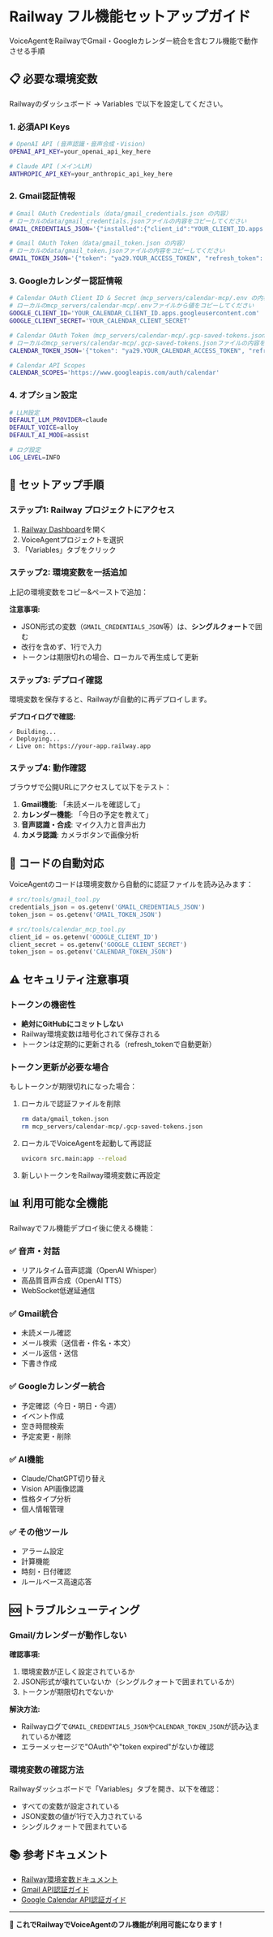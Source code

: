 # Railway フル機能セットアップガイド

VoiceAgentをRailwayでGmail・Googleカレンダー統合を含むフル機能で動作させる手順

## 📋 必要な環境変数

Railwayのダッシュボード → Variables で以下を設定してください。

### 1. 必須API Keys

```bash
# OpenAI API (音声認識・音声合成・Vision)
OPENAI_API_KEY=your_openai_api_key_here

# Claude API (メインLLM)
ANTHROPIC_API_KEY=your_anthropic_api_key_here
```

### 2. Gmail認証情報

```bash
# Gmail OAuth Credentials（data/gmail_credentials.json の内容）
# ローカルのdata/gmail_credentials.jsonファイルの内容をコピーしてください
GMAIL_CREDENTIALS_JSON='{"installed":{"client_id":"YOUR_CLIENT_ID.apps.googleusercontent.com","project_id":"YOUR_PROJECT_ID","auth_uri":"https://accounts.google.com/o/oauth2/auth","token_uri":"https://oauth2.googleapis.com/token","auth_provider_x509_cert_url":"https://www.googleapis.com/oauth2/v1/certs","client_secret":"YOUR_CLIENT_SECRET","redirect_uris":["http://localhost"]}}'

# Gmail OAuth Token（data/gmail_token.json の内容）
# ローカルのdata/gmail_token.jsonファイルの内容をコピーしてください
GMAIL_TOKEN_JSON='{"token": "ya29.YOUR_ACCESS_TOKEN", "refresh_token": "1//YOUR_REFRESH_TOKEN", "token_uri": "https://oauth2.googleapis.com/token", "client_id": "YOUR_CLIENT_ID.apps.googleusercontent.com", "client_secret": "YOUR_CLIENT_SECRET", "scopes": ["https://www.googleapis.com/auth/gmail.readonly", "https://www.googleapis.com/auth/gmail.send", "https://www.googleapis.com/auth/gmail.compose"], "universe_domain": "googleapis.com", "account": "", "expiry": "2025-10-07T05:55:20.212625Z"}'
```

### 3. Googleカレンダー認証情報

```bash
# Calendar OAuth Client ID & Secret（mcp_servers/calendar-mcp/.env の内容）
# ローカルのmcp_servers/calendar-mcp/.envファイルから値をコピーしてください
GOOGLE_CLIENT_ID='YOUR_CALENDAR_CLIENT_ID.apps.googleusercontent.com'
GOOGLE_CLIENT_SECRET='YOUR_CALENDAR_CLIENT_SECRET'

# Calendar OAuth Token（mcp_servers/calendar-mcp/.gcp-saved-tokens.json の内容）
# ローカルのmcp_servers/calendar-mcp/.gcp-saved-tokens.jsonファイルの内容をコピーしてください
CALENDAR_TOKEN_JSON='{"token": "ya29.YOUR_CALENDAR_ACCESS_TOKEN", "refresh_token": "1//YOUR_CALENDAR_REFRESH_TOKEN", "token_uri": "https://oauth2.googleapis.com/token", "client_id": "YOUR_CALENDAR_CLIENT_ID.apps.googleusercontent.com", "client_secret": "YOUR_CALENDAR_CLIENT_SECRET", "scopes": ["https://www.googleapis.com/auth/calendar"], "universe_domain": "googleapis.com", "account": "", "expiry": "2025-10-03T13:15:28Z"}'

# Calendar API Scopes
CALENDAR_SCOPES='https://www.googleapis.com/auth/calendar'
```

### 4. オプション設定

```bash
# LLM設定
DEFAULT_LLM_PROVIDER=claude
DEFAULT_VOICE=alloy
DEFAULT_AI_MODE=assist

# ログ設定
LOG_LEVEL=INFO
```

## 🚀 セットアップ手順

### ステップ1: Railway プロジェクトにアクセス

1. [Railway Dashboard](https://railway.app/dashboard)を開く
2. VoiceAgentプロジェクトを選択
3. 「Variables」タブをクリック

### ステップ2: 環境変数を一括追加

上記の環境変数をコピー&ペーストで追加：

**注意事項:**
- JSON形式の変数（`GMAIL_CREDENTIALS_JSON`等）は、**シングルクォート**で囲む
- 改行を含めず、1行で入力
- トークンは期限切れの場合、ローカルで再生成して更新

### ステップ3: デプロイ確認

環境変数を保存すると、Railwayが自動的に再デプロイします。

**デプロイログで確認:**
```
✓ Building...
✓ Deploying...
✓ Live on: https://your-app.railway.app
```

### ステップ4: 動作確認

ブラウザで公開URLにアクセスして以下をテスト：

1. **Gmail機能**: 「未読メールを確認して」
2. **カレンダー機能**: 「今日の予定を教えて」
3. **音声認識・合成**: マイク入力と音声出力
4. **カメラ認識**: カメラボタンで画像分析

## 🔧 コードの自動対応

VoiceAgentのコードは環境変数から自動的に認証ファイルを読み込みます：

```python
# src/tools/gmail_tool.py
credentials_json = os.getenv('GMAIL_CREDENTIALS_JSON')
token_json = os.getenv('GMAIL_TOKEN_JSON')

# src/tools/calendar_mcp_tool.py
client_id = os.getenv('GOOGLE_CLIENT_ID')
client_secret = os.getenv('GOOGLE_CLIENT_SECRET')
token_json = os.getenv('CALENDAR_TOKEN_JSON')
```

## ⚠️ セキュリティ注意事項

### トークンの機密性

- **絶対にGitHubにコミットしない**
- Railway環境変数は暗号化されて保存される
- トークンは定期的に更新される（refresh_tokenで自動更新）

### トークン更新が必要な場合

もしトークンが期限切れになった場合：

1. ローカルで認証ファイルを削除
   ```bash
   rm data/gmail_token.json
   rm mcp_servers/calendar-mcp/.gcp-saved-tokens.json
   ```

2. ローカルでVoiceAgentを起動して再認証
   ```bash
   uvicorn src.main:app --reload
   ```

3. 新しいトークンをRailway環境変数に再設定

## 📊 利用可能な全機能

Railwayでフル機能デプロイ後に使える機能：

### ✅ 音声・対話
- リアルタイム音声認識（OpenAI Whisper）
- 高品質音声合成（OpenAI TTS）
- WebSocket低遅延通信

### ✅ Gmail統合
- 未読メール確認
- メール検索（送信者・件名・本文）
- メール返信・送信
- 下書き作成

### ✅ Googleカレンダー統合
- 予定確認（今日・明日・今週）
- イベント作成
- 空き時間検索
- 予定変更・削除

### ✅ AI機能
- Claude/ChatGPT切り替え
- Vision API画像認識
- 性格タイプ分析
- 個人情報管理

### ✅ その他ツール
- アラーム設定
- 計算機能
- 時刻・日付確認
- ルールベース高速応答

## 🆘 トラブルシューティング

### Gmail/カレンダーが動作しない

**確認事項:**
1. 環境変数が正しく設定されているか
2. JSON形式が壊れていないか（シングルクォートで囲まれているか）
3. トークンが期限切れでないか

**解決方法:**
- Railwayログで`GMAIL_CREDENTIALS_JSON`や`CALENDAR_TOKEN_JSON`が読み込まれているか確認
- エラーメッセージで"OAuth"や"token expired"がないか確認

### 環境変数の確認方法

Railwayダッシュボードで「Variables」タブを開き、以下を確認：
- すべての変数が設定されている
- JSON変数の値が1行で入力されている
- シングルクォートで囲まれている

## 📚 参考ドキュメント

- [Railway環境変数ドキュメント](https://docs.railway.app/guides/variables)
- [Gmail API認証ガイド](https://developers.google.com/gmail/api/guides/auth)
- [Google Calendar API認証ガイド](https://developers.google.com/calendar/api/guides/auth)

---

**🎉 これでRailwayでVoiceAgentのフル機能が利用可能になります！**
